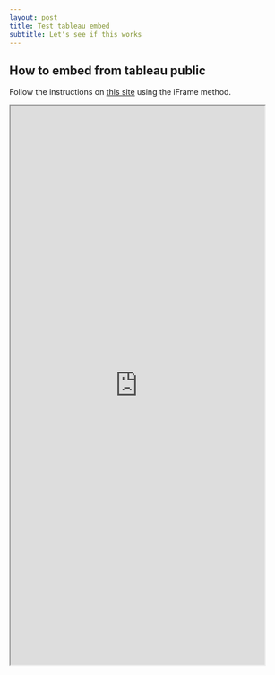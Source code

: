 ```yaml
---
layout: post
title: Test tableau embed
subtitle: Let's see if this works
---
```

## How to embed from tableau public
Follow the instructions on [this site](https://www.datavizforall.org/embed/tableau/) using the iFrame method.


<iframe src="https://public.tableau.com/views/taxanalysis/Incomedistribution?:showVizHome=no&:embed=true" width="90%" height="1000"></iframe>
